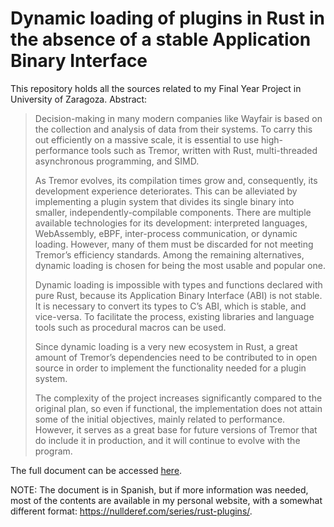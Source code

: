# Dynamic loading of plugins in Rust in the absence of a stable Application Binary Interface

This repository holds all the sources related to my Final Year Project in
University of Zaragoza. Abstract:

> Decision-making in many modern companies like Wayfair is based on the
> collection and analysis of data from their systems. To carry this out
> efficiently on a massive scale, it is essential to use high-performance tools
> such as Tremor, written with Rust, multi-threaded asynchronous programming,
> and SIMD.
>
> As Tremor evolves, its compilation times grow and, consequently, its
> development experience deteriorates. This can be alleviated by implementing a
> plugin system that divides its single binary into smaller,
> independently-compilable components. There are multiple available technologies
> for its development: interpreted languages, WebAssembly, eBPF, inter-process
> communication, or dynamic loading. However, many of them must be discarded for
> not meeting Tremor’s efficiency standards. Among the remaining alternatives,
> dynamic loading is chosen for being the most usable and popular one.
>
> Dynamic loading is impossible with types and functions declared with pure
> Rust, because its Application Binary Interface (ABI) is not stable. It is
> necessary to convert its types to C’s ABI, which is stable, and vice-versa. To
> facilitate the process, existing libraries and language tools such as
> procedural macros can be used.
> 
> Since dynamic loading is a very new ecosystem in Rust, a great amount of
> Tremor’s dependencies need to be contributed to in open source in order to
> implement the functionality needed for a plugin system.
> 
> The complexity of the project increases significantly compared to the original
> plan, so even if functional, the implementation does not attain some of the
> initial objectives, mainly related to performance. However, it serves as a
> great base for future versions of Tremor that do include it in production, and
> it will continue to evolve with the program.

The full document can be accessed
[here](https://github.com/marioortizmanero/final-year-project/blob/master/main.pdf).

NOTE: The document is in Spanish, but if more information was needed, most of
the contents are available in my personal website, with a somewhat different
format: https://nullderef.com/series/rust-plugins/.
